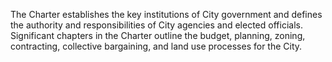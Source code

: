 The Charter establishes the key institutions of City government and defines the authority and responsibilities of City agencies and elected officials. Significant chapters in the Charter outline the budget, planning, zoning, contracting, collective bargaining, and land use processes for the City.
